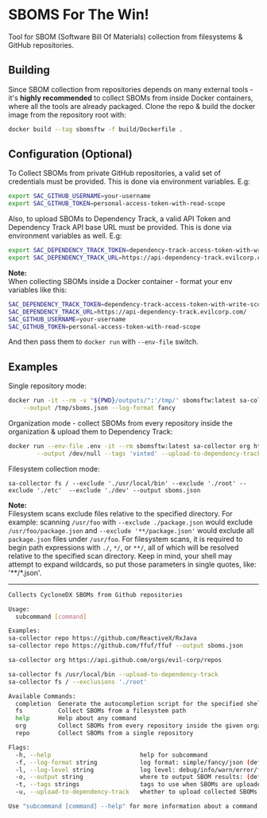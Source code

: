 # SBOMS For The Win!

Tool for SBOM (Software Bill Of Materials) collection from filesystems & GitHub repositories.

## Building
Since SBOM collection from repositories depends on many external tools - it's **highly recommended** to collect SBOMs from inside Docker containers, where all the tools are already packaged.
Clone the repo & build the docker image from the repository root with:
```bash
docker build --tag sbomsftw -f build/Dockerfile .
```

## Configuration (Optional)
To Collect SBOMs from private GitHub repositories, a valid set of credentials must be provided. This is done via environment variables. E.g:
```bash
export SAC_GITHUB_USERNAME=your-username
export SAC_GITHUB_TOKEN=personal-access-token-with-read-scope
```
Also, to upload SBOMs to Dependency Track, a valid API Token and Dependency Track API base URL must be provided. This is done via environment variables as well. E.g:
```bash
export SAC_DEPENDENCY_TRACK_TOKEN=dependency-track-access-token-with-write-scope
export SAC_DEPENDENCY_TRACK_URL=https://api-dependency-track.evilcorp.com/
```
**Note:**\
When collecting SBOMs inside a Docker container - format your env variables like this:
```bash
SAC_DEPENDENCY_TRACK_TOKEN=dependency-track-access-token-with-write-scope
SAC_DEPENDENCY_TRACK_URL=https://api-dependency-track.evilcorp.com/
SAC_GITHUB_USERNAME=your-username
SAC_GITHUB_TOKEN=personal-access-token-with-read-scope
```
And then pass them to `docker run` with `--env-file` switch.

## Examples
Single repository mode:
```bash
docker run -it --rm -v "${PWD}/outputs/":'/tmp/' sbomsftw:latest sa-collector repo https://github.com/cloudflare/quiche \
	--output /tmp/sboms.json --log-format fancy
```
Organization mode - collect SBOMs from every repository inside the organization & upload them to Dependency Track:
```bash
docker run --env-file .env -it --rm sbomsftw:latest sa-collector org https://api.github.com/orgs/vinted/repos \
        --output /dev/null --tags 'vinted' --upload-to-dependency-track --log-format fancy
```

Filesystem collection mode:
```
sa-collector fs / --exclude './usr/local/bin' --exclude './root' --exclude './etc'  --exclude './dev' --output sboms.json
```
**Note:**\
Filesystem scans exclude files relative to the specified directory. For example: scanning `/usr/foo` with `--exclude ./package.json` would exclude `/usr/foo/package.json` and `--exclude '**/package.json'` would exclude all `package.json` files under `/usr/foo`. For filesystem scans, it is required to begin path expressions with `./`, `*/`, or `**/`, all of which will be resolved relative to the specified scan directory. Keep in mind, your shell may attempt to expand wildcards, so put those parameters in single quotes, like: '**/*.json'.

------
```bash
Collects CycloneDX SBOMs from Github repositories

Usage:
  subcommand [command]

Examples:
sa-collector repo https://github.com/ReactiveX/RxJava                  collect SBOMs from RxJava repository & output them to stdout
sa-collector repo https://github.com/ffuf/ffuf --output sboms.json     collect SBOMs from ffuf repository & write results to sboms.json

sa-collector org https://api.github.com/orgs/evil-corp/repos           collect SBOMs from evil-corp organization & output them to stdout

sa-collector fs /usr/local/bin --upload-to-dependency-track            collect SBOMs recursively from /usr/local/bin directory & upload them to Dependency Track
sa-collector fs / --exclusions './root'                                collect SBOMs recursively from root directory while excluding /root directory

Available Commands:
  completion  Generate the autocompletion script for the specified shell
  fs          Collect SBOMs from a filesystem path
  help        Help about any command
  org         Collect SBOMs from every repository inside the given organization
  repo        Collect SBOMs from a single repository

Flags:
  -h, --help                         help for subcommand
  -f, --log-format string            log format: simple/fancy/json (default "simple")
  -l, --log-level string             log level: debug/info/warn/error/fatal/panic (default "info")
  -o, --output string                where to output SBOM results: (defaults to stdout when unspecified)
  -t, --tags strings                 tags to use when SBOMs are uploaded to Dependency Track (optional)
  -u, --upload-to-dependency-track   whether to upload collected SBOMs to Dependency Track (default: false)

Use "subcommand [command] --help" for more information about a command.
```
